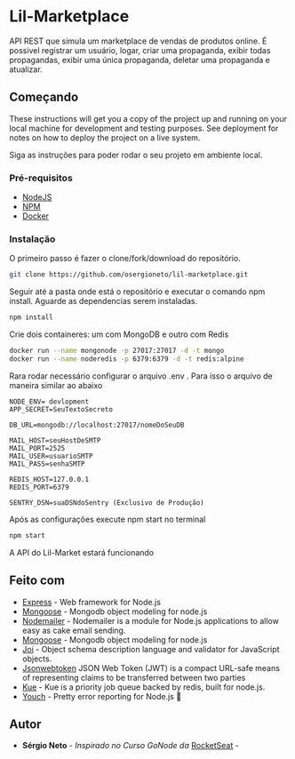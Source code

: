 # Lil-Marketplace

API REST que simula um marketplace de vendas de produtos online. É possivel registrar um usuário, logar, criar uma propaganda, exibir todas propagandas, exibir uma única propaganda, deletar uma propaganda e atualizar.

## Começando

These instructions will get you a copy of the project up and running on your local machine for development and testing purposes. See deployment for notes on how to deploy the project on a live system.

Siga as instruções para poder rodar o seu projeto em ambiente local.

### Pré-requisitos

- [NodeJS](https://nodejs.org/en/)
- [NPM](https://www.npmjs.com/)
- [Docker](https://www.docker.com/get-started)

### Instalação

O primeiro passo é fazer o clone/fork/download do repositório.

```bash
git clone https://github.com/osergioneto/lil-marketplace.git
```

Seguir até a pasta onde está o repositório e executar o comando npm install. Aguarde as dependencias serem instaladas.

```bash
npm install
```

Crie dois containeres: um com MongoDB e outro com Redis

```bash
docker run --name mongonode -p 27017:27017 -d -t mongo
docker run --name noderedis -p 6379:6379 -d -t redis:alpine
```

Rara rodar necessário configurar o arquivo .env . Para isso o arquivo de maneira similar ao abaixo

```env
NODE_ENV= devlopment
APP_SECRET=SeuTextoSecreto

DB_URL=mongodb://localhost:27017/nomeDoSeuDB

MAIL_HOST=seuHostDeSMTP
MAIL_PORT=2525
MAIL_USER=usuarioSMTP
MAIL_PASS=senhaSMTP

REDIS_HOST=127.0.0.1
REDIS_PORT=6379

SENTRY_DSN=suaDSNdoSentry (Exclusivo de Produção)
```

Após as configurações execute npm start no terminal

```bash
npm start
```

A API do Lil-Market estará funcionando

## Feito com

- [Express](https://expressjs.com/) - Web framework for Node.js
- [Mongoose](https://mongoosejs.com/) - Mongodb object modeling for node.js
- [Nodemailer](https://rometools.github.io/rome/) - Nodemailer is a module for Node.js applications to allow easy as cake email sending.
- [Mongoose](https://mongoosejs.com/) - Mongodb object modeling for node.js
- [Joi](https://github.com/hapijs/joi) - Object schema description language and validator for JavaScript objects.
- [Jsonwebtoken](https://jwt.io/) JSON Web Token (JWT) is a compact URL-safe means of representing claims to be transferred between two parties
- [Kue](http://automattic.github.io/kue/) - Kue is a priority job queue backed by redis, built for node.js.
- [Youch](https://www.npmjs.com/package/youch) - Pretty error reporting for Node.js 🚀

## Autor

- **Sérgio Neto** - _Inspirado no Curso GoNode da_ [RocketSeat](https://rocketseat.com.br/) -
